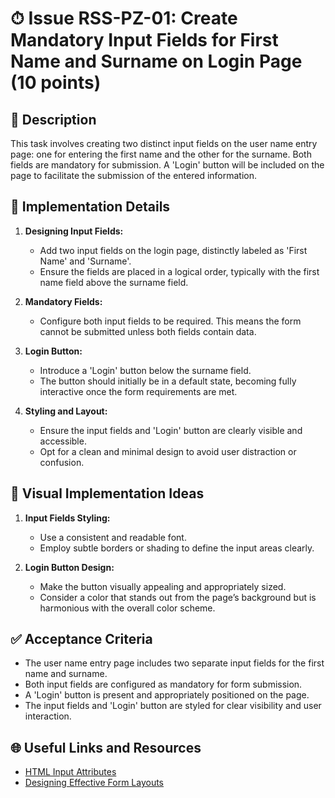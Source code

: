 # ⏱ Issue RSS-PZ-01: Create Mandatory Input Fields for First Name and Surname on Login Page (10 points)

## 📝 Description

This task involves creating two distinct input fields on the user name entry page: one for entering the first name and the other for the surname. Both fields are mandatory for submission. A 'Login' button will be included on the page to facilitate the submission of the entered information.

## 🔨 Implementation Details

1. **Designing Input Fields:**
   - Add two input fields on the login page, distinctly labeled as 'First Name' and 'Surname'.
   - Ensure the fields are placed in a logical order, typically with the first name field above the surname field.

2. **Mandatory Fields:**
   - Configure both input fields to be required. This means the form cannot be submitted unless both fields contain data.

3. **Login Button:**
   - Introduce a 'Login' button below the surname field.
   - The button should initially be in a default state, becoming fully interactive once the form requirements are met.

4. **Styling and Layout:**
   - Ensure the input fields and 'Login' button are clearly visible and accessible.
   - Opt for a clean and minimal design to avoid user distraction or confusion.

## 🎨 Visual Implementation Ideas

1. **Input Fields Styling:**
   - Use a consistent and readable font.
   - Employ subtle borders or shading to define the input areas clearly.

2. **Login Button Design:**
   - Make the button visually appealing and appropriately sized.
   - Consider a color that stands out from the page’s background but is harmonious with the overall color scheme.

## ✅ Acceptance Criteria

- The user name entry page includes two separate input fields for the first name and surname.
- Both input fields are configured as mandatory for form submission.
- A 'Login' button is present and appropriately positioned on the page.
- The input fields and 'Login' button are styled for clear visibility and user interaction.

## 🌐 Useful Links and Resources

- [HTML Input Attributes](https://www.w3schools.com/html/html_form_attributes.asp)
- [Designing Effective Form Layouts](https://www.smashingmagazine.com/2017/06/designing-efficient-web-forms/)
